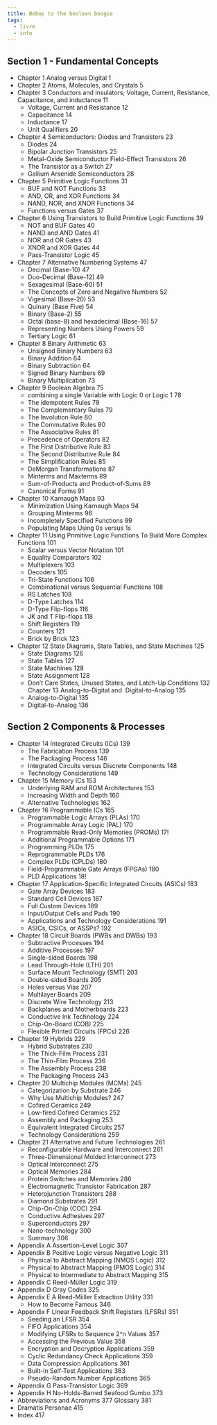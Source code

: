 ```yaml
---
title: Bebop to the boolean boogie
tags:
  - livre
  - info
---
```


## Section 1 - Fundamental Concepts

- Chapter 1 Analog versus Digital 1
- Chapter 2 Atoms, Molecules, and Crystals 5
- Chapter 3 Conductors and insulators; Voltage, Current, Resistance,
  Capacitance, and inductance 11
  - Voltage, Current and Resistance 12
  - Capacitance 14
  - Inductance 17
  - Unit Qualifiers 20
- Chapter 4 Semiconductors: Diodes and Transistors 23
  - Diodes 24
  - Bipolar Junction Transistors 25
  - Metal-Oxide Semiconductor Field-Effect Transistors 26
  - The Transistor as a Switch 27
  - Gallium Arsenide Semiconductors 28
- Chapter 5 Primitive Logic Functions 31
  - BUF and NOT Functions 33
  - AND, OR, and XOR Functions 34
  - NAND, NOR, and XNOR Functions 34
  - Functions versus Gates 37
- Chapter 6 Using Transistors to Build Primitive Logic Functions 39
  - NOT and BUF Gates 40
  - NAND and AND Gates 41
  - NOR and OR Gates 43
  - XNOR and XOR Gates 44
  - Pass-Transistor Logic 45
- Chapter 7 Alternative Numbering Systems 47
  - Decimal (Base-10) 47
  - Duo-Decimal (Base-12) 49
  - Sexagesimal (Base-60) 51
  - The Concepts of Zero and Negative Numbers 52
  - Vigesimal (Base-20) 53
  - Quinary (Base Five) 54
  - Binary (Base-2) 55
  - Octal (base-8) and hexadecimal (Base-16) 57
  - Representing Numbers Using Powers 59
  - Tertiary Logic 61
- Chapter 8 Binary Arithmetic 63
  - Unsigned Binary Numbers 63
  - Binary Addition 64
  - Binary Subtraction 64
  - Signed Binary Numbers 69
  - Binary Multiplication 73
- Chapter 9 Boolean Algebra 75
  - combining a single Variable with Logic 0 or Logic 1 78
  - The idempotent Rules 79
  - The Complementary Rules 79
  - The Involution Rule 80
  - The Commutative Rules 80
  - The Associative Rules 81
  - Precedence of Operators 82
  - The First Distributive Rule 83
  - The Second Distributive Rule 84
  - The Simplification Rules 85
  - DeMorgan Transformations 87
  - Minterms and Maxterms 89
  - Sum-of-Products and Product-of-Sums 89
  - Canonical Forms 91
- Chapter 10 Karnaugh Maps 93
  - Minimization Using Karnaugh Maps 94
  - Grouping Minterms 96
  - Incompletely Specified Functions 99
  - Populating Maps Using 0s versus 1s
- Chapter 11 Using Primitive Logic Functions To Build More Complex Functions 101
  - Scalar versus Vector Notation 101
  - Equality Comparators 102
  - Multiplexers 103
  - Decoders 105
  - Tri-State Functions 106
  - Combinational versus Sequential Functions 108 
  - RS Latches 108
  - D-Type Latches 114
  - D-Type Flip-flops 116
  - JK and T Flip-flops 118
  - Shift Registers 119
  - Counters 121
  - Brick by Brick 123
- Chapter 12 State Diagrams, State Tables, and State Machines 125
  - State Diagrams 126
  - State Tables 127
  - State Machines 128
  - State Assignment 128
  - Don’t Care States, Unused States, and Latch-Up Conditions 132
Chapter 13 Analog-to-Digital and  Digital-to-Analog 135
  - Analog-to-Digital 135
  - Digital-to-Analog 136

## Section 2 Components & Processes

- Chapter 14 Integrated Circuits (ICs) 139
  - The Fabrication Process 139
  - The Packaging Process 146
  - Integrated Circuits versus Discrete Components 148
  - Technology Considerations 149
- Chapter 15 Memory ICs 153
  - Underlying RAM and ROM Architectures 153
  - Increasing Width and Depth 160
  - Alternative Technologies 162
- Chapter 16 Programmable ICs 165
  - Programmable Logic Arrays (PLAs) 170
  - Programmable Array Logic (PAL) 170
  - Programmable Read-Only Memories (PROMs) 17!
  - Additional Programmable Options 171
  - Programming PLDs 175
  - Reprogrammable PLDs 176
  - Complex PLDs (CPLDs) 180
  - Field-Programmable Gate Arrays (FPGAs) 180
  - PLD Applications 18!
- Chapter 17 Application-Specific Integrated Circuits (ASICs) 183
  - Gate Array Devices 183
  - Standard Cell Devices 187
  - Full Custom Devices 189
  - Input/Output Cells and Pads 190
  - Applications and Technology Considerations 191
  - ASICs, CSICs, or ASSPs? 192
- Chapter 18 Circuit Boards (PWBs and DWBs) 193
  - Subtractive Processes 194
  - Additive Processes 197
  - Single-sided Boards 198
  - Lead Through-Hole (LTH) 201
  - Surface Mount Technology (SMT) 203
  - Double-sided Boards 205
  - Holes versus Vias 207
  - Multilayer Boards 209
  - Discrete Wire Technology 213
  - Backplanes and Motherboards 223
  - Conductive Ink Technology 224
  - Chip-On-Board (COB) 225
  - Flexible Printed Circuits (FPCs) 226
- Chapter 19 Hybrids 229
  - Hybrid Substrates 230
  - The Thick-Film Process 231
  - The Thin-Film Process 236
  - The Assembly Process 238
  - The Packaging Process 243
- Chapter 20 Multichip Modules (MCMs) 245
  - Categorization by Substrate 246
  - Why Use Multichip Modules? 247
  - Cofired Ceramics 249
  - Low-fired Cofired Ceramics 252
  - Assembly and Packaging 253
  - Equivalent Integrated Circuits 257
  - Technology Considerations 259
- Chapter 21 Alternative and Future Technologies 261
  - Reconfigurable Hardware and Interconnect 261
  - Three-Dimensional Molded Interconnect 273
  - Optical Interconnect 275
  - Optical Memories 284
  - Protein Switches and Memories 286
  - Electromagnetic Transistor Fabrication 287
  - Heterojunction Transistors 288
  - Diamond Substrates 291
  - Chip-On-Chip (COC) 294
  - Conductive Adhesives 297
  - Superconductors 297
  - Nano-technology 300
  - Summary 306
- Appendix A Assertion-Level Logic 307
- Appendix B Positive Logic versus Negative Logic 311
  - Physical to Abstract Mapping (NMOS Logic) 312
  - Physical to Abstract Mapping (PMOS Logic) 314
  - Physical to Intermediate to Abstract Mapping 315
- Appendix C Reed-Müller Logic 319
- Appendix D Gray Codes 325
- Appendix E A Reed-Miiller Extraction Utility 331
  - How to Become Famous 346
- Appendix F Linear Feedback Shift Registers (LFSRs) 351
  - Seeding an LFSR 354
  - FIFO Applications 354
  - Modifying LFSRs to Sequence 2^n Values 357
  - Accessing the Previous Value 358
  - Encryption and Decryption Applications 359
  - Cyclic Redundancy Check Applications 359
  - Data Compression Applications 361
  - Built-in Self-Test Applications 363
  - Pseudo-Random Number Applications 365
- Appendix G Pass-Transistor Logic 369
- Appendix H No-Holds-Barred Seafood Gumbo 373
- Abbreviations and Acronyms 377 Glossary 381
- Dramatis Personae 415
- Index 417

